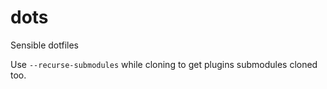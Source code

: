 # dots
Sensible dotfiles

Use `--recurse-submodules` while cloning to get plugins submodules cloned too.
